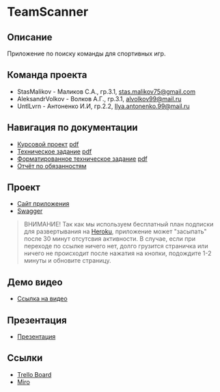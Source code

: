 # TeamScanner

## Описание

Приложение по поиску команды для спортивных игр.

## Команда проекта

- StasMalikov - Маликов С.А., гр.3.1, stas.malikov75@gmail.com
- AleksandrVolkov -  Волков А.Г., гр.3.1, alvolkov99@mail.ru
- UntILvrn -  Антоненко И.И, гр.2.2, Ilya.antonenko.99@mail.ru

## Навигация по документации

- [Курсовой проект](./Документация/Курсовой%20проект.docx) [pdf](./Документация/Курсовой%20проект.pdf) <br>
- [Техническое задание](./Документация/Техническое%20задание.docx) [pdf](./Документация/Техническое%20задание.pdf) <br>
- [Форматированное техническое задание](./Документация/Форматированное%20ТЗ.docx) [pdf](./Документация/Форматированное%20ТЗ.pdf) <br>
- [Отчёт по обязанностям](./Документация/Отчёт%20по%20обязанностям.pdf) <br>

## Проект

- [Сайт приложения](https://team-scanner.herokuapp.com/) <br>
- [Swagger](https://team--scanner.herokuapp.com/swagger-ui.html) <br>

> ВНИМАНИЕ! Так как мы используем бесплатный план подписки для развертывания на [Heroku](https://heroku.com), приложение может "засыпать" после 30 минут отсутсвия активности. В случае, если при переходе по ссылке ничего нет, долго грузится страничка или ничего не происходит после нажатия на кнопки, подождите 1-2 минуты и обновите страницу.

## Демо видео

- [Ссылка на видео](https://youtu.be/Zz9I9MoEObg) <br>

## Презентация

- [Презентация](./Документация/TeamScanner%20презентация.pptx) <br>

## Ссылки

- [Trello Board](https://trello.com/b/m29LZuzT) <br>
- [Miro](https://miro.com/app/board/o9J_kulVy2I=/) <br>

